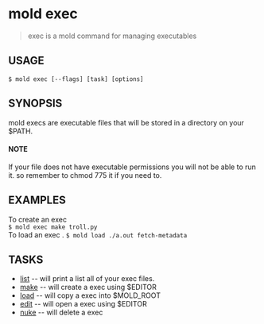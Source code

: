 mold exec
====

> exec is a mold command for managing executables

## USAGE
`$ mold exec [--flags] [task] [options]`

## SYNOPSIS
mold execs are executable files that will be stored in
a directory on your $PATH.

<span />

#### NOTE
If your file does not have executable permissions
you will not be able to run it. so remember to chmod 775 it
if you need to.

## EXAMPLES
To create an exec   
<span />`$ mold exec make troll.py`  
To load an exec . 
<span />`$ mold load ./a.out fetch-metadata`  

## TASKS
* [list](exec_list_help.md) -- will print a list all of your exec files.  
* [make](exec_list_help.md) -- will create a exec using $EDITOR
* [load](exec_list_help.md) -- will copy a exec into $MOLD_ROOT
* [edit](exec_list_help.md) -- will open a exec using $EDITOR  
* [nuke](exec_list_help.md) -- will delete a exec
